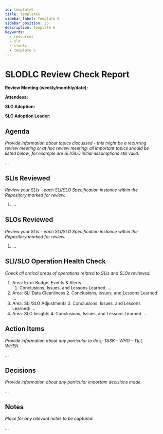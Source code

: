```yaml
---
id: template6
title: template6
sidebar_label: Template 6
sidebar_position: 26
description: Template 6
keywords:
  - resources
  - slo
  - slodlc
  - template 6
---
```


# SLODLC Review Check Report

**Review Meeting (weekly/monthly/date):**

**Attendees:**

**SLO Adoption:**

**SLO Adoption Leader:**


## Agenda

_Provide information about topics discussed - this might be a recurring review meeting or at hoc review meeting; all important topics should be listed below; for example are SLI/SLO initial assumptions still valid._

...


## SLIs Reviewed

_Review your SLIs - each SLI/SLO Specification instance within the Repository marked for review._



1. ...


## SLOs Reviewed

_Review your SLIs - each SLI/SLO Specification instance within the Repository marked for review._



1. ...


## SLI/SLO Operation Health Check

_Check all critical areas of operations related to SLIs and SLOs reviewed._



1. Area: Error Budget Events & Alerts
    1. Conclusions, Issues, and Lessons Learned: ...
2. Area: SLI Data Cleanliness
    2. Conclusions, Issues, and Lessons Learned: ...
3. Area: SLI/SLO Adjustments
    3. Conclusions, Issues, and Lessons Learned: ...
4. Area: SLO Insights
    4. Conclusions, Issues, and Lessons Learned: ...


## Action Items

_Provide information about any particular to do’s; TASK - WHO - TILL WHEN._

...


## Decisions

_Provide information about any particular important decisions made._

...


## Notes

_Place for any relevant notes to be captured._

...
